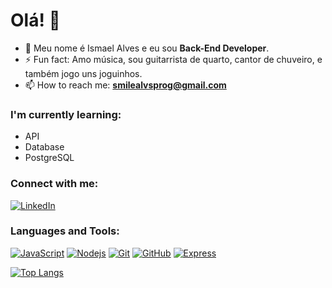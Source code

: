 # Olá! :wave:

- 👋 Meu nome é Ismael Alves e eu sou **Back-End Developer**.
- ⚡ Fun fact: Amo música, sou guitarrista de quarto, cantor de chuveiro, e também jogo uns joguinhos.
- 📫 How to reach me: **smilealvsprog@gmail.com**

### I'm currently learning:
- API
- Database
- PostgreSQL
  
### Connect with me:
[![LinkedIn](https://skillicons.dev/icons?i=linkedin)](https://www.linkedin.com/in/smilealvs/)

### Languages and Tools:
[![JavaScript](https://skillicons.dev/icons?i=js)](https://developer.mozilla.org/en-US/docs/Web/JavaScript)
[![Nodejs](https://skillicons.dev/icons?i=nodejs)](https://nodejs.org)
[![Git](https://skillicons.dev/icons?i=git)](https://git-scm.com)
[![GitHub](https://skillicons.dev/icons?i=github)](https://github.com)
[![Express](https://skillicons.dev/icons?i=express)](https://www.npmjs.com/package/express)

[![Top Langs](https://github-readme-stats.vercel.app/api/top-langs/?username=smilealvs)](https://github.com/smilealvs/github-readme-stats)
<!--
**smilealvs/smilealvs** is a ✨ _special_ ✨ repository because its `README.md` (this file) appears on your GitHub profile.

Here are some ideas to get you started:

- 🔭 I’m currently working on ...
- 🌱 I’m currently learning ...
- 👯 I’m looking to collaborate on ...
- 🤔 I’m looking for help with ...
- 💬 Ask me about ...
- 📫 How to reach me: ...
- 😄 Pronouns: ...
- ⚡ Fun fact: ...
-->
